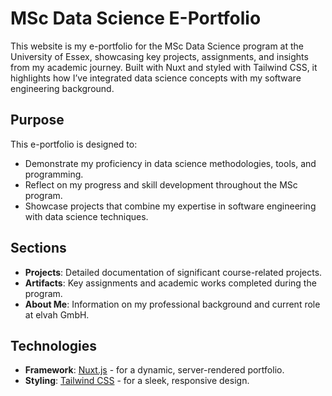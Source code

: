 # MSc Data Science E-Portfolio

This website is my e-portfolio for the MSc Data Science program at the University of Essex, showcasing key projects, assignments, and insights from my academic journey. Built with Nuxt and styled with Tailwind CSS, it highlights how I’ve integrated data science concepts with my software engineering background.

## Purpose

This e-portfolio is designed to:

-   Demonstrate my proficiency in data science methodologies, tools, and programming.
-   Reflect on my progress and skill development throughout the MSc program.
-   Showcase projects that combine my expertise in software engineering with data science techniques.

## Sections

-   **Projects**: Detailed documentation of significant course-related projects.
-   **Artifacts**: Key assignments and academic works completed during the program.
-   **About Me**: Information on my professional background and current role at elvah GmbH.

## Technologies

-   **Framework**: [Nuxt.js](https://nuxt.com) - for a dynamic, server-rendered portfolio.
-   **Styling**: [Tailwind CSS](https://tailwindcss.com) - for a sleek, responsive design.